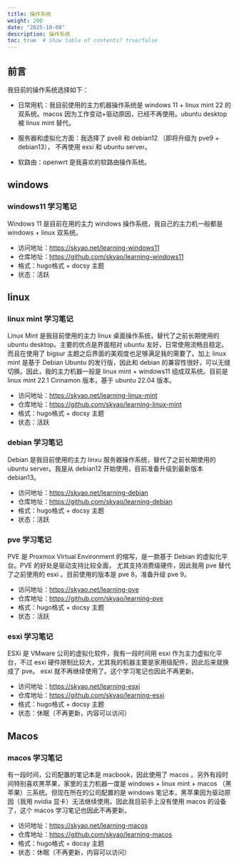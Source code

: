 ```yaml
---
title: 操作系统
weight: 200
date: "2025-10-08"
description: 操作系统
toc: true  # Show table of contents? true/false
---
```


## 前言

我目前的操作系统选择如下：

- 日常用机：我目前使用的主力机器操作系统是 windows 11 + linux mint 22 的双系统。macos 因为工作变动+驱动原因，已经不再使用。ubuntu desktop 被 linux mint 替代。

- 服务器和虚拟化方面：我选择了 pve8 和 debian12 （即将升级为 pve9 + debian13）， 不再使用 exsi 和 ubuntu server。

- 软路由：openwrt 是我喜欢的软路由操作系统。

## windows

### windows11 学习笔记

Windows 11 是目前在用的主力 windows 操作系统，我自己的主力机一般都是 windows + linux 双系统。

- 访问地址：<https://skyao.net/learning-windows11>
- 仓库地址：<https://github.com/skyao/learning-windows11>
- 格式：hugo格式 + docsy 主题
- 状态：活跃

## linux

### linux mint 学习笔记

Linux Mint 是我目前使用的主力 linux 桌面操作系统，替代了之前长期使用的 ubuntu desktop。主要的优点是界面相对 ubuntu 友好，日常使用流畅且稳定。而且在使用了 bigsur 主题之后界面的美观度也足够满足我的需要了。加上 linux mint 是基于 Debian Ubuntu 的发行版，因此和 debian 的兼容性很好，可以无缝切换。因此，我的主力机器一般是 linux mint + windows11 组成双系统。目前是 linux mint 22.1 Cinnamon 版本，基于 ubuntu 22.04 版本。

- 访问地址：<https://skyao.net/learning-linux-mint>
- 仓库地址：<https://github.com/skyao/learning-linux-mint>
- 格式：hugo格式 + docsy 主题
- 状态：活跃

### debian 学习笔记

Debian 是我目前使用的主力 linxu 服务器操作系统，替代了之前长期使用的 ubuntu server。我是从 debian12 开始使用，目前准备升级到最新版本 debian13。

- 访问地址：<https://skyao.net/learning-debian>
- 仓库地址：<https://github.com/skyao/learning-debian>
- 格式：hugo格式 + docsy 主题
- 状态：活跃

### pve 学习笔记

PVE 是 Proxmox Virtual Environment 的缩写，是一款基于 Debian 的虚拟化平台。PVE 的好处是驱动支持比较全面， 尤其支持消费级硬件，因此我用 pve 替代了之前使用的 esxi 。目前使用的版本是 pve 8，准备升级 pve 9。

- 访问地址：<https://skyao.net/learning-pve>
- 仓库地址：<https://github.com/skyao/learning-pve>
- 格式：hugo格式 + docsy 主题
- 状态：活跃

### esxi 学习笔记

ESXi 是 VMware 公司的虚拟化软件，我有一段时间用 esxi 作为主力虚拟化平台，不过 esxi 硬件限制比较大，尤其我的机器主要是家用级配件，因此后来就换成了 pve。 esxi 就不再继续使用了。这个学习笔记也因此不再更新。

- 访问地址：<https://skyao.net/learning-esxi>
- 仓库地址：<https://github.com/skyao/learning-esxi>
- 格式：hugo格式 + docsy 主题
- 状态：休眠（不再更新，内容可以访问）

## Macos

### macos 学习笔记

有一段时间，公司配置的笔记本是 macbook，因此使用了 macos 。另外有段时间特别喜欢黑苹果，家里的主力机器一度是 windows + linux mint + macos （黑苹果）三系统。但现在所在的公司配置的是 windows 笔记本，黑苹果因为驱动原因（我用 nvidia 显卡）无法继续使用。因此我目前手上没有使用 macos 的设备了，这个 macos 学习笔记也因此不再更新。

- 访问地址：<https://skyao.net/learning-macos>
- 仓库地址：<https://github.com/skyao/learning-macos>
- 格式：hugo格式 + docsy 主题
- 状态：休眠（不再更新，内容可以访问）

